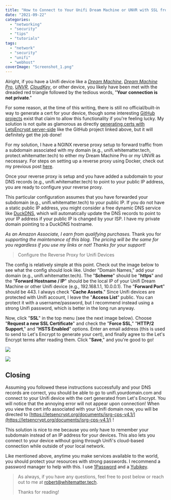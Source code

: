 ```yaml
---
title: "How to Connect to Your Unifi Dream Machine or UNVR with SSL from Let's Encrypt"
date: "2021-09-22"
categories:
  - "networking"
  - "security"
  - "tips"
  - "tutorials"
tags:
  - "network"
  - "security"
  - "unifi"
  - "webhost"
coverImage: "Screenshot_1.png"
---
```


Alright, if you have a Unifi device like a [_Dream Machine_](https://amzn.to/3zvS2nd), _[Dream Machine Pro](https://www.amazon.com/gp/product/B086967C9X/ref=as_li_tl?ie=UTF8&camp=1789&creative=9325&creativeASIN=B086967C9X&linkCode=as2&tag=whitematter-20&linkId=4fc0624a437d4bfe761f2ebb02ca61bd)_, _[UNVR](https://amzn.to/3Cze3TN "https://amzn.to/3Cze3TN")_, _[CloudKey](https://amzn.to/2W1CZUz "https://amzn.to/2W1CZUz")_, or other device, you likely have been met with the dreaded red triangle followed by the tedious words, "**Your** **connection is not private**."

For some reason, at the time of this writing, there is still no official/built-in way to generate a cert for your device, though some interesting [GitHub projects](https://github.com/kchristensen/udm-le) exist that claim to allow this functionality if you're feeling lucky. My solution is not quite as glamorous as directly [generating certs with LetsEncrypt server-side](https://github.com/kchristensen/udm-le "https://github.com/kchristensen/udm-le") like the GitHub project linked above, but it will definitely get the job done!

For my solution, I have a NGINX reverse proxy setup to forward traffic from a subdomain associated with my domain (e.g., unifi.whitematter.tech, protect.whitematter.tech) to either my Dream Machine Pro or my UNVR as necessary. For steps on setting up a reverse proxy using Docker, check out my previous post [here](https://whitematter.tech/2021/run-a-reverse-proxy-using-docker/).

Once your reverse proxy is setup and you have added a subdomain to your DNS records (e.g., unifi.whitematter.tech) to point to your public IP address, you are ready to configure your reverse proxy.

This particular configuration assumes that you have forwarded your subdomain (e.g., unifi.whitematter.tech) to your public IP. If you do not have a static public IP address, you might consider a free dynamic DNS service like [DuckDNS](https://www.duckdns.org/ "https://www.duckdns.org/"), which will automatically update the DNS records to point to your IP address if your public IP is changed by your ISP. I have my private domain pointing to a DuckDNS hostname.

_As an Amazon Associate, I earn from qualifying purchases._ Thank you for _supporting the maintenance of this blog. The pricing will be the same for you regardless if you use my links or not! Thanks for your support!_

> Configure the Reverse Proxy for Unifi Devices

The config is relatively simple at this point. Check out the image below to see what the config should look like. Under "Domain Names," add your domain (e.g., unifi.whitematter.tech). The "**Scheme**" should be "**https**" and the "**Forward Hostname / IP**" should be the local IP of your Unifi Dream Machine or other Unifi device (e.g., 192.168.1.1, 10.0.0.1). The "**Forward Port**" should be 443. I always check "**Cache Assets**." Since Unifi devices are protected with Unifi account, I leave the "**Access List**" public. You can protect it with a username/password, but I recommend instead using a strong Unifi password, which is better in the long run anyway.

Now, click "**SSL**" in the top menu (see the next image below). Choose "**Request a new SSL Certificate**" and check the "**Force SSL**," "**HTTP/2 Support**," and "**HSTS Enabled**" options. Enter an email address (this is used to send to Let's Encrypt to generate your cert), and finally agree to the Let's Encrypt terms after reading them. Click "**Save**," and you're good to go!

![](/posts/how-to-connect-to-your-unifi-dream-machine-or-unvr-with-ssl-from-lets-encrypt/images/Screenshot_3.png)

![](/posts/how-to-connect-to-your-unifi-dream-machine-or-unvr-with-ssl-from-lets-encrypt/images/Screenshot_4.png)

## Closing

Assuming you followed these instructions successfully and your DNS records are correct, you should be able to go to unifi.yourdomain.com and connect to your Unifi device with the cert generated from Let's Encrypt. You will notice that the annoying error will not appear upon connection! When you view the cert info associated with your Unifi domain now, you will be directed to [https://letsencrypt.org/documents/isrg-cps-v4.1/](https://letsencrypt.org/documents/isrg-cps-v4.1/) !

This solution is nice to me because you only have to remember your subdomain instead of an IP address for your devices. This also lets you connect to your device without going through Unifi's cloud-based connection while outside of your local network.

Like mentioned above, anytime you make services available to the world, you should protect your resources with strong passwords. I recommend a password manager to help with this. I use [1Password](https://1password.com/) and a [Yubikey](https://www.amazon.com/Yubico-Authentication-Security-Supported-Accounts/dp/B08DHL1YDL/ref=sr_1_4?dchild=1&keywords=yubikey&qid=1632281315&sr=8-4).

> As always, if you have any questions, feel free to post below or reach out to me at [robert@whitematter.tech](mailto:robert@whitematter.tech).
>
> Thanks for reading!
